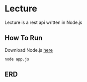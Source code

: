 # Lecture

Lecture is a rest api written in Node.js

## How To Run

Download Node.js [here](https://nodejs.org/en/download/)

```
node app.js
```

## ERD
